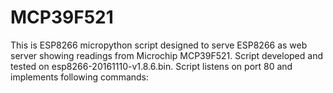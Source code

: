 # MCP39F521
This is ESP8266 micropython script designed to serve ESP8266 as web server showing readings from Microchip MCP39F521. Script developed and tested on esp8266-20161110-v1.8.6.bin. Script listens on port 80 and implements following commands:     
